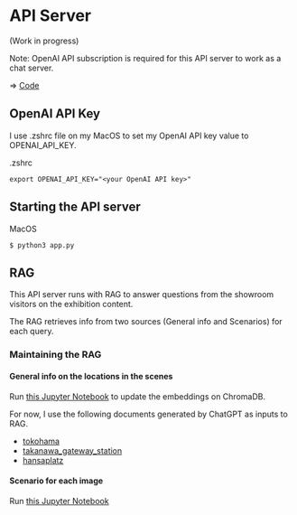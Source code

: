 # API Server

(Work in progress)

Note: OpenAI API subscription is required for this API server to work as a chat server.

=> [Code](./Python)

## OpenAI API Key

I use .zshrc file on my MacOS to set my OpenAI API key value to OPENAI_API_KEY.

.zshrc
```
export OPENAI_API_KEY="<your OpenAI API key>"
```

## Starting the API server

MacOS
```
$ python3 app.py
```

## RAG

This API server runs with RAG to answer questions from the showroom visitors on the exhibition content.

The RAG retrieves info from two sources (General info and Scenarios) for each query.

### Maintaining the RAG

#### General info on the locations in the scenes

Run [this Jupyter Notebook](./Python/embeddings/embeddings.ipynb) to update the embeddings on ChromaDB.

For now, I use the following documents generated by ChatGPT as inputs to RAG.
- [tokohama](./Python/doc/yokohama.txt)
- [takanawa_gateway_station](./Python/doc/takanawa_gateway_station.txt)
- [hansaplatz](./Python/doc/hansaplatz.txt)

#### Scenario for each image

Run [this Jupyter Notebook](./Python/scenarios/Scenarios.ipynb)
